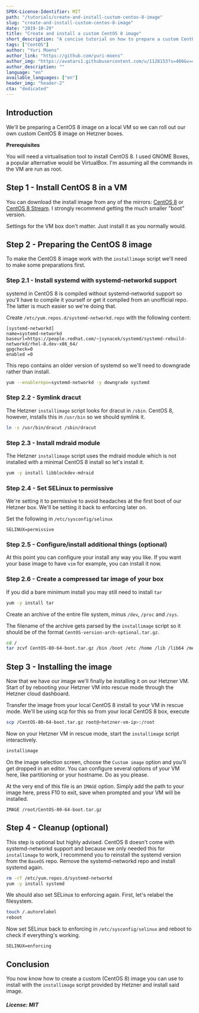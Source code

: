 ```yaml
---
SPDX-License-Identifier: MIT
path: "/tutorials/create-and-install-custom-centos-8-image"
slug: "create-and-install-custom-centos-8-image"
date: "2019-10-29"
title: "Create and install a custom CentOS 8 image"
short_description: "A concise tutorial on how to prepare a custom CentOS 8 image for installation through the Hetzner rescue mode using the installimage script."
tags: ["CentOS"]
author: "Yuri Moens"
author_link: "https://github.com/yuri-moens"
author_img: "https://avatars1.githubusercontent.com/u/1128153?s=460&v=4"
author_description: ""
language: "en"
available_languages: ["en"]
header_img: "header-2"
cta: "dedicated"
---
```


## Introduction

We'll be preparing a CentOS 8 image on a local VM so we can roll out our own custom CentOS 8 image on Hetzner boxes.

**Prerequisites**

You will need a virtualisation tool to install CentOS 8. I used GNOME Boxes, a popular alternative would be VirtualBox. I'm assuming all the commands in the VM are run as root.

## Step 1 - Install CentOS 8 in a VM

You can download the install image from any of the mirrors: [CentOS 8](http://isoredirect.centos.org/centos/8/isos/x86_64/) or [CentOS 8 Stream](http://isoredirect.centos.org/centos/8-stream/isos/x86_64/). I strongly recommend getting the much smaller "boot" version.

Settings for the VM box don't matter. Just install it as you normally would.

## Step 2 - Preparing the CentOS 8 image

To make the CentOS 8 image work with the `installimage` script we'll need to make some preparations first.

### Step 2.1 - Install systemd with systemd-networkd support

systemd in CentOS 8 is compiled without systemd-networkd support so you'll have to compile it yourself or get it compiled from an unofficial repo. The latter is much easier so we're doing that.

Create `/etc/yum.repos.d/systemd-networkd.repo` with the following content:

```
[systemd-networkd]
name=systemd-networkd
baseurl=https://people.redhat.com/~jsynacek/systemd/systemd-rebuild-networkd/rhel-8.dev-x86_64/
gpgcheck=0
enabled =0
```

This repo contains an older version of systemd so we'll need to downgrade rather than install.

```bash
yum --enablerepo=systemd-networkd -y downgrade systemd
```

### Step 2.2 - Symlink dracut

The Hetzner `installimage` script looks for dracut in `/sbin`. CentOS 8, however, installs this in `/usr/bin` so we should symlink it.

```bash
ln -s /usr/bin/dracut /sbin/dracut
```

### Step 2.3 - Install mdraid module

The Hetzner `installimage` script uses the mdraid module which is not installed with a minimal CentOS 8 install so let's install it.

```bash
yum -y install libblockdev-mdraid
```

### Step 2.4 - Set SELinux to permissive

We're setting it to permissive to avoid headaches at the first boot of our Hetzner box. We'll be setting it back to enforcing later on.

Set the following in `/etc/sysconfig/selinux`

```
SELINUX=permissive
```

### Step 2.5 - Configure/install additional things (optional)

At this point you can configure your install any way you like. If you want your base image to have `vim` for example, you can install it now.

### Step 2.6 - Create a compressed tar image of your box

If you did a bare minimum install you may still need to install `tar`

```bash
yum -y install tar
```

Create an archive of the entire file system, minus `/dev`, `/proc` and `/sys`.

The filename of the archive gets parsed by the `installimage` script so it should be of the format `CentOS-version-arch-optional.tar.gz`.

```bash
cd /
tar zcvf CentOS-80-64-boot.tar.gz /bin /boot /etc /home /lib /lib64 /media /mnt /opt /root /run /sbin /srv /tmp /usr /var
```

## Step 3 - Installing the image

Now that we have our image we'll finally be installing it on our Hetzner VM. Start of by rebooting your Hetzner VM into rescue mode through the Hetzner cloud dashboard.

Transfer the image from your local CentOS 8 install to your VM in rescue mode. We'll be using scp for this so from your local CentOS 8 box, execute

```bash
scp /CentOS-80-64-boot.tar.gz root@<hetzner-vm-ip>:/root
```

Now on your Hetzner VM in rescue mode, start the `installimage` script interactively.

```bash
installimage
```

On the image selection screen, choose the `Custom image` option and you'll get dropped in an editor. You can configure several options of your VM here, like partitioning or your hostname. Do as you please.

At the very end of this file is an `IMAGE` option. Simply add the path to your image here, press F10 to exit, save when prompted and your VM will be installed.

```
IMAGE /root/CentOS-80-64-boot.tar.gz
```

## Step 4 - Cleanup (optional)

This step is optional but highly advised. CentOS 8 doesn't come with systemd-networkd support and because we only needed this for `installimage` to work, I recommend you to reinstall the systemd version from the `BaseOS` repo. Remove the systemd-networkd repo and install systemd again.

```bash
rm -rf /etc/yum.repos.d/systemd-networkd
yum -y install systemd
```

We should also set SELinux to enforcing again. First, let's relabel the filesystem.

```bash
touch /.autorelabel
reboot
```

Now set SELinux back to enforcing in `/etc/sysconfig/selinux` and reboot to check if everything's working.

```
SELINUX=enforcing
```

## Conclusion

You now know how to create a custom (CentOS 8) image you can use to install with the `installimage` script provided by Hetzner and install said image.

##### License: MIT

<!--

Contributor's Certificate of Origin

By making a contribution to this project, I certify that:

(a) The contribution was created in whole or in part by me and I have
    the right to submit it under the license indicated in the file; or

(b) The contribution is based upon previous work that, to the best of my
    knowledge, is covered under an appropriate license and I have the
    right under that license to submit that work with modifications,
    whether created in whole or in part by me, under the same license
    (unless I am permitted to submit under a different license), as
    indicated in the file; or

(c) The contribution was provided directly to me by some other person
    who certified (a), (b) or (c) and I have not modified it.

(d) I understand and agree that this project and the contribution are
    public and that a record of the contribution (including all personal
    information I submit with it, including my sign-off) is maintained
    indefinitely and may be redistributed consistent with this project
    or the license(s) involved.

Signed-off-by: Yuri Moens <yuri.moens@gmail.com>

-->
